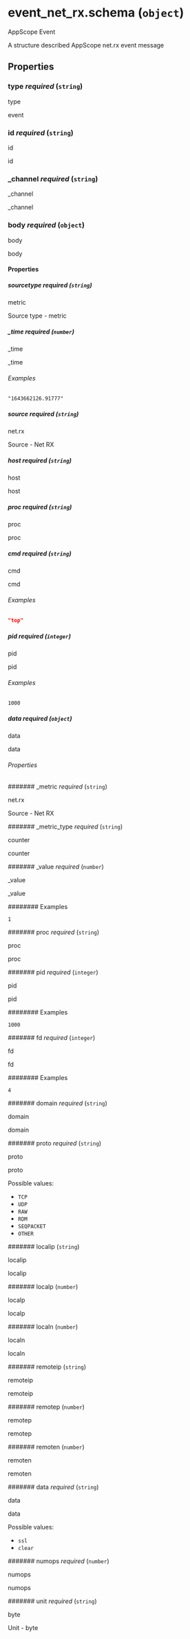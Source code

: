 # event_net_rx.schema (`object`)

AppScope Event

A structure described AppScope net.rx event message

## Properties

### type _required_ (`string`)

type

event

### id _required_ (`string`)

id

id

### _channel _required_ (`string`)

_channel

_channel

### body _required_ (`object`)

body

body

#### Properties

##### sourcetype _required_ (`string`)

metric

Source type - metric

##### _time _required_ (`number`)

_time

_time

###### Examples

`"1643662126.91777"`

##### source _required_ (`string`)

net.rx

Source - Net RX

##### host _required_ (`string`)

host

host

##### proc _required_ (`string`)

proc

proc

##### cmd _required_ (`string`)

cmd

cmd

###### Examples

```json
"top"
```

##### pid _required_ (`integer`)

pid

pid

###### Examples

`1000`

##### data _required_ (`object`)

data

data

###### Properties

####### _metric _required_ (`string`)

net.rx

Source - Net RX

####### _metric_type _required_ (`string`)

counter

counter

####### _value _required_ (`number`)

_value

_value

######## Examples

`1`

####### proc _required_ (`string`)

proc

proc

####### pid _required_ (`integer`)

pid

pid

######## Examples

`1000`

####### fd _required_ (`integer`)

fd

fd

######## Examples

`4`

####### domain _required_ (`string`)

domain

domain

####### proto _required_ (`string`)

proto

proto

Possible values:

- `TCP`
- `UDP`
- `RAW`
- `RDM`
- `SEQPACKET`
- `OTHER`

####### localip (`string`)

localip

localip

####### localp (`number`)

localp

localp

####### localn (`number`)

localn

localn

####### remoteip (`string`)

remoteip

remoteip

####### remotep (`number`)

remotep

remotep

####### remoten (`number`)

remoten

remoten

####### data _required_ (`string`)

data

data

Possible values:

- `ssl`
- `clear`

####### numops _required_ (`number`)

numops

numops

####### unit _required_ (`string`)

byte

Unit - byte

